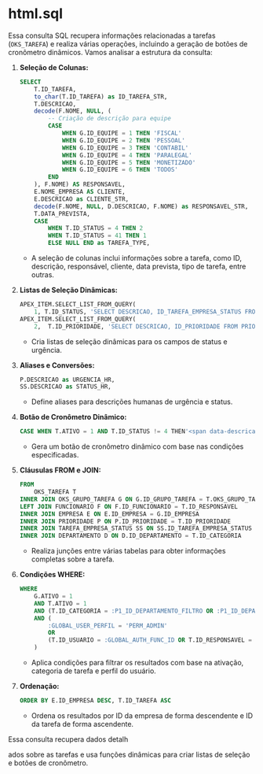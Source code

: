 # html.sql
Essa consulta SQL recupera informações relacionadas a tarefas (`OKS_TAREFA`) e realiza várias operações, incluindo a geração de botões de cronômetro dinâmicos. Vamos analisar a estrutura da consulta:

1. **Seleção de Colunas:**
   ```sql
   SELECT 
       T.ID_TAREFA,
       to_char(T.ID_TAREFA) as ID_TAREFA_STR,
       T.DESCRICAO,
       decode(F.NOME, NULL, (
           -- Criação de descrição para equipe
           CASE 
               WHEN G.ID_EQUIPE = 1 THEN 'FISCAL'
               WHEN G.ID_EQUIPE = 2 THEN 'PESSOAL'
               WHEN G.ID_EQUIPE = 3 THEN 'CONTABIL'
               WHEN G.ID_EQUIPE = 4 THEN 'PARALEGAL'
               WHEN G.ID_EQUIPE = 5 THEN 'MONETIZADO'
               WHEN G.ID_EQUIPE = 6 THEN 'TODOS'
           END
       ), F.NOME) AS RESPONSAVEL,
       E.NOME_EMPRESA AS CLIENTE,
       E.DESCRICAO as CLIENTE_STR,
       decode(F.NOME, NULL, D.DESCRICAO, F.NOME) as RESPONSAVEL_STR,
       T.DATA_PREVISTA,
       CASE 
           WHEN T.ID_STATUS = 4 THEN 2
           WHEN T.ID_STATUS = 41 THEN 1
           ELSE NULL END as TAREFA_TYPE,
   ```
   - A seleção de colunas inclui informações sobre a tarefa, como ID, descrição, responsável, cliente, data prevista, tipo de tarefa, entre outras.

2. **Listas de Seleção Dinâmicas:**
   ```sql
   APEX_ITEM.SELECT_LIST_FROM_QUERY(
       1, T.ID_STATUS, 'SELECT DESCRICAO, ID_TAREFA_EMPRESA_STATUS FROM TAREFA_EMPRESA_STATUS', p_show_null => 'NO') as STATUS,
   APEX_ITEM.SELECT_LIST_FROM_QUERY(
       2,  T.ID_PRIORIDADE, 'SELECT DESCRICAO, ID_PRIORIDADE FROM PRIORIDADE', p_show_null => 'NO') as URGENCIA,
   ```
   - Cria listas de seleção dinâmicas para os campos de status e urgência.

3. **Aliases e Conversões:**
   ```sql
   P.DESCRICAO as URGENCIA_HR,
   SS.DESCRICAO as STATUS_HR,
   ```
   - Define aliases para descrições humanas de urgência e status.

4. **Botão de Cronômetro Dinâmico:**
   ```sql
   CASE WHEN T.ATIVO = 1 AND T.ID_STATUS != 4 THEN'<span data-descricao="'|| T.ID_TAREFA || '#' || T.DESCRICAO || '" data-id="'|| T.ID_TAREFA ||'" class="tk-cron-btn t-Icon fa fa-alarm-clock" aria-hidden="true"></span>' END as "CRON_BTN"
   ```
   - Gera um botão de cronômetro dinâmico com base nas condições especificadas.

5. **Cláusulas FROM e JOIN:**
   ```sql
   FROM
       OKS_TAREFA T
   INNER JOIN OKS_GRUPO_TAREFA G ON G.ID_GRUPO_TAREFA = T.OKS_GRUPO_TAREFA_ID AND (G.ID_EQUIPE = :GLOBAL_USER_DEPARTAMENTO OR :GLOBAL_USER_DEPARTAMENTO = 6)
   LEFT JOIN FUNCIONARIO F ON F.ID_FUNCIONARIO = T.ID_RESPONSAVEL
   INNER JOIN EMPRESA E ON E.ID_EMPRESA = G.ID_EMPRESA
   INNER JOIN PRIORIDADE P ON P.ID_PRIORIDADE = T.ID_PRIORIDADE
   INNER JOIN TAREFA_EMPRESA_STATUS SS ON SS.ID_TAREFA_EMPRESA_STATUS = T.ID_STATUS
   INNER JOIN DEPARTAMENTO D ON D.ID_DEPARTAMENTO = T.ID_CATEGORIA
   ```
   - Realiza junções entre várias tabelas para obter informações completas sobre a tarefa.

6. **Condições WHERE:**
   ```sql
   WHERE
       G.ATIVO = 1
       AND T.ATIVO = 1
       AND (T.ID_CATEGORIA = :P1_ID_DEPARTAMENTO_FILTRO OR :P1_ID_DEPARTAMENTO_FILTRO IS NULL)
       AND (
           :GLOBAL_USER_PERFIL = 'PERM_ADMIN'
           OR
           (T.ID_USUARIO = :GLOBAL_AUTH_FUNC_ID OR T.ID_RESPONSAVEL = :GLOBAL_AUTH_FUNC_ID)
       )
   ```
   - Aplica condições para filtrar os resultados com base na ativação, categoria de tarefa e perfil do usuário.

7. **Ordenação:**
   ```sql
   ORDER BY E.ID_EMPRESA DESC, T.ID_TAREFA ASC
   ```
   - Ordena os resultados por ID da empresa de forma descendente e ID da tarefa de forma ascendente.

Essa consulta recupera dados detalh

ados sobre as tarefas e usa funções dinâmicas para criar listas de seleção e botões de cronômetro.
